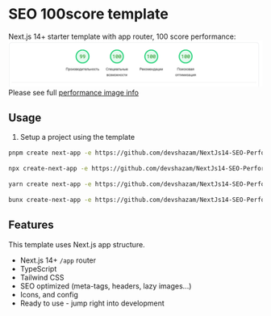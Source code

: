 # SEO 100score template

Next.js 14+ starter template with app router, 100 score performance:
<br>
<img src='public/template.png' />
<br>
Please see full <a href='public/full-seo.png'>performance image info</a> 

## Usage

1. Setup a project using the template

```bash
pnpm create next-app -e https://github.com/devshazam/NextJs14-SEO-Performance-100-score
```

```bash
npx create-next-app -e https://github.com/devshazam/NextJs14-SEO-Performance-100-score
```

```bash
yarn create next-app -e https://github.com/devshazam/NextJs14-SEO-Performance-100-score
```

```bash
bunx create-next-app -e https://github.com/devshazam/NextJs14-SEO-Performance-100-score
```


## Features

This template uses Next.js app structure.

- Next.js 14+ `/app` router
- TypeScript
- Tailwind CSS
- SEO optimized (meta-tags, headers, lazy images...)
- Icons, and config
- Ready to use - jump right into development


